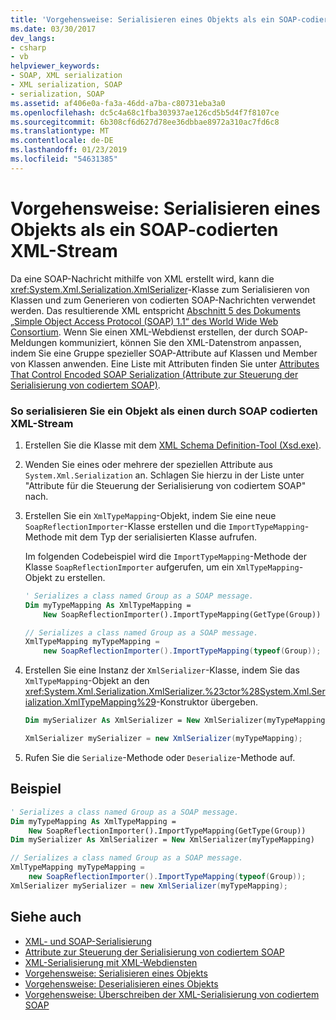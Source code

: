 ```yaml
---
title: 'Vorgehensweise: Serialisieren eines Objekts als ein SOAP-codierten XML-Stream'
ms.date: 03/30/2017
dev_langs:
- csharp
- vb
helpviewer_keywords:
- SOAP, XML serialization
- XML serialization, SOAP
- serialization, SOAP
ms.assetid: af406e0a-fa3a-46dd-a7ba-c80731eba3a0
ms.openlocfilehash: dc5c4a68c1fba303937ae126cd5b5d4f7f8107ce
ms.sourcegitcommit: 6b308cf6d627d78ee36dbbae8972a310ac7fd6c8
ms.translationtype: MT
ms.contentlocale: de-DE
ms.lasthandoff: 01/23/2019
ms.locfileid: "54631385"
---
```

# <a name="how-to-serialize-an-object-as-a-soap-encoded-xml-stream"></a>Vorgehensweise: Serialisieren eines Objekts als ein SOAP-codierten XML-Stream
  
 Da eine SOAP-Nachricht mithilfe von XML erstellt wird, kann die <xref:System.Xml.Serialization.XmlSerializer>-Klasse zum Serialisieren von Klassen und zum Generieren von codierten SOAP-Nachrichten verwendet werden. Das resultierende XML entspricht [Abschnitt 5 des Dokuments „Simple Object Access Protocol (SOAP) 1.1“ des World Wide Web Consortium](https://www.w3.org/TR/2000/NOTE-SOAP-20000508/#_Toc478383512). Wenn Sie einen XML-Webdienst erstellen, der durch SOAP-Meldungen kommuniziert, können Sie den XML-Datenstrom anpassen, indem Sie eine Gruppe spezieller SOAP-Attribute auf Klassen und Member von Klassen anwenden. Eine Liste mit Attributen finden Sie unter [Attributes That Control Encoded SOAP Serialization (Attribute zur Steuerung der Serialisierung von codiertem SOAP)](../../../docs/standard/serialization/attributes-that-control-encoded-soap-serialization.md).  
  
### <a name="to-serialize-an-object-as-a-soap-encoded-xml-stream"></a>So serialisieren Sie ein Objekt als einen durch SOAP codierten XML-Stream  
  
1.  Erstellen Sie die Klasse mit dem [XML Schema Definition-Tool (Xsd.exe)](../../../docs/standard/serialization/xml-schema-definition-tool-xsd-exe.md).  
  
2.  Wenden Sie eines oder mehrere der speziellen Attribute aus `System.Xml.Serialization` an. Schlagen Sie hierzu in der Liste unter "Attribute für die Steuerung der Serialisierung von codiertem SOAP" nach.  
  
3.  Erstellen Sie ein `XmlTypeMapping`-Objekt, indem Sie eine neue `SoapReflectionImporter`-Klasse erstellen und die `ImportTypeMapping`-Methode mit dem Typ der serialisierten Klasse aufrufen.  
  
     Im folgenden Codebeispiel wird die `ImportTypeMapping`-Methode der Klasse `SoapReflectionImporter` aufgerufen, um ein `XmlTypeMapping`-Objekt zu erstellen.  
  
    ```vb  
    ' Serializes a class named Group as a SOAP message.  
    Dim myTypeMapping As XmlTypeMapping =
        New SoapReflectionImporter().ImportTypeMapping(GetType(Group))  
    ```  
  
    ```csharp  
    // Serializes a class named Group as a SOAP message.  
    XmlTypeMapping myTypeMapping =
        new SoapReflectionImporter().ImportTypeMapping(typeof(Group));
    ```  
  
4.  Erstellen Sie eine Instanz der `XmlSerializer`-Klasse, indem Sie das `XmlTypeMapping`-Objekt an den <xref:System.Xml.Serialization.XmlSerializer.%23ctor%28System.Xml.Serialization.XmlTypeMapping%29>-Konstruktor übergeben.  
  
    ```vb  
    Dim mySerializer As XmlSerializer = New XmlSerializer(myTypeMapping)  
    ```  
  
    ```csharp  
    XmlSerializer mySerializer = new XmlSerializer(myTypeMapping);  
    ```  
  
5.  Rufen Sie die `Serialize`-Methode oder `Deserialize`-Methode auf.  
  
## <a name="example"></a>Beispiel  
  
```vb  
' Serializes a class named Group as a SOAP message.  
Dim myTypeMapping As XmlTypeMapping =
    New SoapReflectionImporter().ImportTypeMapping(GetType(Group))
Dim mySerializer As XmlSerializer = New XmlSerializer(myTypeMapping)  
```  
  
```csharp  
// Serializes a class named Group as a SOAP message.  
XmlTypeMapping myTypeMapping =
    new SoapReflectionImporter().ImportTypeMapping(typeof(Group));
XmlSerializer mySerializer = new XmlSerializer(myTypeMapping);  
```  
  
## <a name="see-also"></a>Siehe auch

- [XML- und SOAP-Serialisierung](../../../docs/standard/serialization/xml-and-soap-serialization.md)
- [Attribute zur Steuerung der Serialisierung von codiertem SOAP](../../../docs/standard/serialization/attributes-that-control-encoded-soap-serialization.md)
- [XML-Serialisierung mit XML-Webdiensten](../../../docs/standard/serialization/xml-serialization-with-xml-web-services.md)
- [Vorgehensweise: Serialisieren eines Objekts](../../../docs/standard/serialization/how-to-serialize-an-object.md)
- [Vorgehensweise: Deserialisieren eines Objekts](../../../docs/standard/serialization/how-to-deserialize-an-object.md)
- [Vorgehensweise: Überschreiben der XML-Serialisierung von codiertem SOAP](../../../docs/standard/serialization/how-to-override-encoded-soap-xml-serialization.md)
